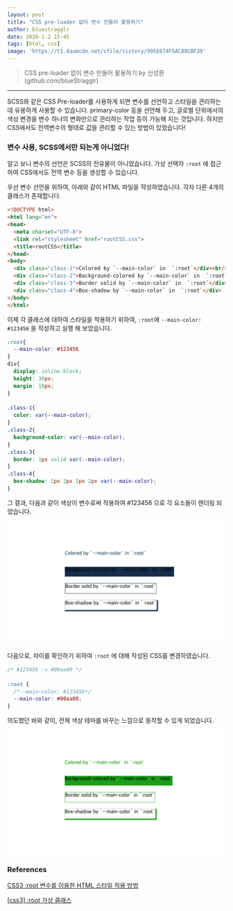 ```yaml
---
layout: post
title: "CSS pre-loader 없이 변수 만들어 활용하기"
author: bluestragglr
date: 2020-1-2 15:45
tags: [html, css]
image: 'https://t1.daumcdn.net/cfile/tistory/995E674F5AC89CBF39'
---
```



> CSS pre-loader 없이 변수 만들어 활용하기 by 신성환(github.com/blueStragglr)

---



SCSS와 같은 CSS Pre-loader를 사용하게 되면 변수를 선언하고 스타일을 관리하는데 유용하게 사용할 수 있습니다. primary-color 등을 선언해 두고, 글로벌 단위에서의 색상 변경을 변수 하나의 변화만으로 관리하는 작업 등이 가능해 지는 것입니다. 하지만 CSS에서도 전역변수의 형태로 값을 관리할 수 있는 방법이 있었습니다!



### 변수 사용, SCSS에서만 되는게 아니었다!

알고 보니 변수의 선언은 SCSS의 전유물이 아니었습니다. 가상 선택자 `:root` 에 접근하여 CSS에서도 전역 변수 등을 생성할 수 있습니다.

우선 변수 선언을 위하여, 아래와 같이 HTML 파일을 작성하였습니다. 각자 다른 4개의 클래스가 존재합니다.

```html
<!DOCTYPE html>
<html lang="en">
<head>
  <meta charset="UTF-8">
  <link rel="stylesheet" href="rootCSS.css">
  <title>rootCSS</title>
</head>
<body>
  <div class="class-1">Colored by `--main-color` in  `:root`</div><br/>
  <div class="class-2">Background-colored by `--main-color` in  `:root`</div><br/>
  <div class="class-3">Border solid by `--main-color` in  `:root`</div><br/>
  <div class="class-4">Box-shadow by `--main-color` in  `:root`</div>
</body>
</html>
```

이제 각 클래스에 대하여 스타일을 적용하기 위하여, `:root`에 `--main-color: #123456` 을 작성하고 실행 해 보았습니다.

```css
:root{
  --main-color: #123456
}
div{
  display: inline-block;
  height: 30px;
  margin: 10px;
}

.class-1{
  color: var(--main-color);
}
.class-2{
  background-color: var(--main-color);
}
.class-3{
  border: 1px solid var(--main-color);
}
.class-4{
  box-shadow: 2px 2px 2px 2px var(--main-color);
}
```

그 결과, 다음과 같이 색상이 변수로써 작용하여 #123456 으로 각 요소들이 렌더링 되었습니다.

![css blue example](/assets/posts/blueStragglr/css-root/css_blue.png)

다음으로, 차이를 확인하기 위하여 `:root` 에 대해 작성된 CSS를 변경하였습니다.

```css
/* #123456 -> #00aa00 */

:root {
  /*--main-color: #123456*/
  --main-color: #00aa00;
}
```

의도했던 바와 같이, 전체 색상 테마를 바꾸는 느낌으로 동작할 수 있게 되었습니다.

![css green example](/assets/posts/blueStragglr/css-root/css_green.png)

### References

[CSS3 :root 변수를 이용한 HTML 스타일 적용 방법](https://rgy0409.tistory.com/3074)

[[css3\] :root 가상 클래스](https://aboooks.tistory.com/315)